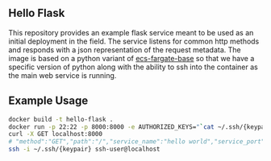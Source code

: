## Hello Flask

This repository provides an example flask service meant to be used as an initial deployment in the field. The service 
listens for common http methods and responds with a json representation of the request metadata. The image is based on a
python variant of [ecs-fargate-base][base-docker] so that we have a specific version of python along with the ability to 
ssh into the container as the main web service is running.

## Example Usage
```sh
docker build -t hello-flask .
docker run -p 22:22 -p 8000:8000 -e AUTHORIZED_KEYS="`cat ~/.ssh/{keypair}.pub`" hello-flask
curl -X GET localhost:8000
# "method":"GET","path":"/","service_name":"hello world","service_port":8000}
ssh -i ~/.ssh/{keypair} ssh-user@localhost
```

[base-docker]: https://hub.docker.com/r/rkhullar/openssh
[base-github]: https://github.com/rkhullar/ecs-fargate-base
